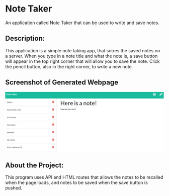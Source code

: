 # Note Taker
An application called Note Taker that can be used to write and save notes.

## Description: 
This application is a simple note taking app, that sotres the saved notes on a server. When you type in a note title and what the note is, a save button will appear in the top right corner that will allow you to save the note. Click the pencil button, also in the right corner, to write a new note.

## Screenshot of Generated Webpage
![Sreenshot of Webpage](./assets/screenshot_of_page.png)

## About the Project:
This program uses API and HTML routes that allows the notes to be recalled when the page loads, and notes to be saved when the save button is pushed.
